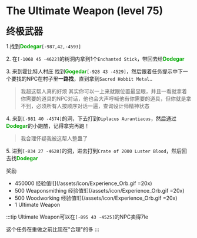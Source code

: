 # The Ultimate Weapon (level 75)
<span style="font-size: 25px;">**终极武器**</span>

<span class="stage-index">1.</span>找到<font color=00AA00>**Dodegar**</font>`[-987,42,-4593]`

<span class="stage-index">2.</span> 在`[-1068 45 -4622]`的树洞内拿到1个`Enchanted Stick`，带回去给<font color=00AA00>**Dodegar**</font>

<span class="stage-index">3.</span> 来到霍比特人村庄 找到<font color=00AA00>**Gogedar**</font>`[-928 43 -4529]`，然后跟着任务提示中下一个要找的NPC在村子里**一路找**，直到拿到`Sacred Hobbit Metal`..
>我超这帮人真的好烦
>其实你可以一上来就跟位置最显眼，并且一看就拿着你需要的道具的NPC对话，他也会大声呼喊他有你需要的道具，但你就是拿不到，必须所有人按顺序对话一遍，查询设计师精神状态

<span class="stage-index">4.</span> 来到`[-981 40 -4574]`的洞，下去打到`Diplacus Aurantiacus`，然后通过<font color=00AA00>**Dodegar**</font>的小跑酷，记得拿完再跑！
>我合理怀疑我被这帮人整蛊了

<span class="stage-index">5.</span> 进到`[-834 27 -4628]`的洞，进去打到`Crate of 2000 Luster Blood`，然后回去找<font color=00AA00>**Dodegar**</font>

奖励
+ 450000 经验值![](/assets/icon/Experience_Orb.gif =20x)
+ 500 Weaponsmithing 经验值![](/assets/icon/Experience_Orb.gif =20x)
+ 500 Woodworking 经验值![](/assets/icon/Experience_Orb.gif =20x)
+ 1 Ultimate Weapon

:::tip
Ultimate Weapon可以在`[-895 43 -4525]`的NPC卖得7le

这个任务在重做之前比现在"合理"的多
:::